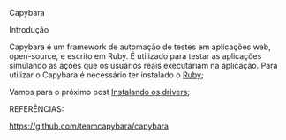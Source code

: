 Capybara 

Introdução

Capybara é um framework de automação de testes em aplicações web, open-source, e escrito em Ruby. É utilizado para testar as aplicações simulando as ações que os usuários reais executariam na aplicação. Para utilizar o Capybara é necessário ter instalado o [Ruby](https://github.com/brunobatista25/best_archer/blob/master/tests/ConfiguracaoRuby/configuracao_ruby.md); 

Vamos para o próximo post [Instalando os drivers](https://github.com/brunobatista25/best_archer/blob/master/tests/Capybara/02-instalando_drivers.md);

REFERÊNCIAS:

https://github.com/teamcapybara/capybara
